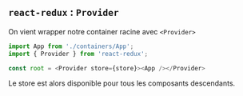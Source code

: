 ## `react-redux` : `Provider`

On vient wrapper notre container racine avec `<Provider>`

```js
import App from './containers/App';
import { Provider } from 'react-redux';

const root = <Provider store={store}><App /></Provider>
```

Le store est alors disponible pour tous les composants descendants.
